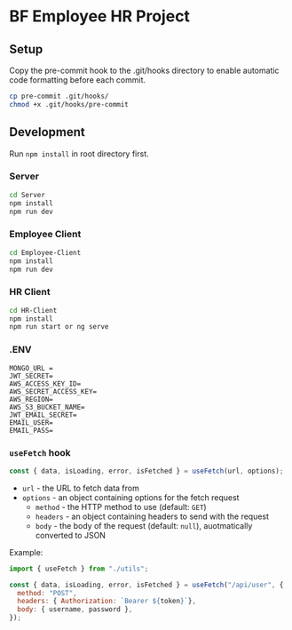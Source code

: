 # BF Employee HR Project

## Setup

Copy the pre-commit hook to the .git/hooks directory to enable
automatic code formatting before each commit.

```bash
cp pre-commit .git/hooks/
chmod +x .git/hooks/pre-commit
```

## Development

Run `npm install` in root directory first.

### Server

```bash
cd Server
npm install
npm run dev
```

### Employee Client

```bash
cd Employee-Client
npm install
npm run dev
```

### HR Client

```bash
cd HR-Client
npm install
npm run start or ng serve
```

### .ENV
```NODE_ENV=development
MONGO_URL = 
JWT_SECRET=
AWS_ACCESS_KEY_ID=
AWS_SECRET_ACCESS_KEY=
AWS_REGION=
AWS_S3_BUCKET_NAME=
JWT_EMAIL_SECRET=
EMAIL_USER=
EMAIL_PASS=
```

### `useFetch` hook

```js
const { data, isLoading, error, isFetched } = useFetch(url, options);
```
- `url` - the URL to fetch data from
- `options` - an object containing options for the fetch request
  - `method` - the HTTP method to use (default: `GET`)
  - `headers` - an object containing headers to send with the request
  - `body` - the body of the request (default: `null`), auotmatically converted to JSON
  
Example:
```js
import { useFetch } from "./utils";

const { data, isLoading, error, isFetched } = useFetch("/api/user", {
  method: "POST",
  headers: { Authorization: `Bearer ${token}`},
  body: { username, password },
});
```
